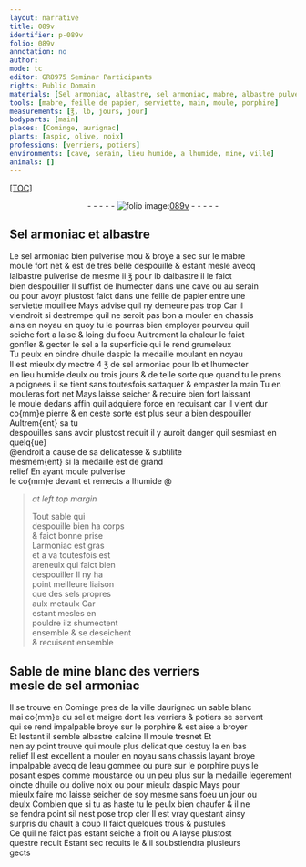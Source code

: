 ```yaml
---
layout: narrative
title: 089v
identifier: p-089v
folio: 089v
annotation: no
author:
mode: tc
editor: GR8975 Seminar Participants
rights: Public Domain
materials: [Sel armoniac, albastre, sel armoniac, mabre, albastre pulverise, papier, sel, huile daspic, pierre, armoniac, areneulx, sels propres aulx metaulx, Sable de mine blanc des verriers, porphire, albastre calcine, eau gommee ou pure, moustarde, huile ou dolive noix ou pour mieulx daspic]
tools: [mabre, feille de papier, serviette, main, moule, porphire]
measurements: [℥, lb, jours, jour]
bodyparts: [main]
places: [Cominge, aurignac]
plants: [aspic, olive, noix]
professions: [verriers, potiers]
environments: [cave, serain, lieu humide, a lhumide, mine, ville]
animals: []
---
```


<p><a href="{{site.url}}/{{base.url}}/diplomatic/">[TOC]</a></p><div class="folio" align="center">- - - - - <a href="http://gallica.bnf.fr/ark:/12148/btv1b10500001g/f184.image" target="_blank"><img src="https://cu-mkp.github.io/2017-workshop-edition/assets/photo-icon.png" alt="folio image: " style="display:inline-block; margin-bottom:-3px;"/>089v</a> - - - - - </div>  
  

## <span class="m">Sel armoniac</span> et <span class="m">albastre</span>

 
Le <span class="m">sel armoniac</span> bien pulverise <span class="del">mou</span> & broye a sec sur le <span class="tl"><span class="m">mabre</span></span><br/> moule fort net & est de tres belle despouille & estant mesle avecq<br/> l<span class="m">albastre pulverise</span> de mesme ii <span class="ms">℥</span> pour <span class="ms">lb</span> d<span class="m">albastre</span> il le faict<br/> bien despouiller Il suffist de lhumecter dans une <span class="env">cave</span> ou au <span class="env">serain</span><br/> ou pour avoyr plustost faict dans une <span class="tl">feille de <span class="m">papier</span></span> entre une<br/> <span class="tl">serviette</span> mouillee Mays advise quil ny demeure pas trop Car il<br/> viendroit si destrempe quil ne seroit pas bon a mouler en chassis<br/> ains en noyau en quoy tu le pourras bien employer pourveu quil<br/> seiche fort a laise & loing du foeu Aultrement la chaleur le faict<br/> gonfler & gecter le <span class="m">sel</span> a la superficie qui le rend grumeleux<br/> Tu peulx <span class="del">en</span> oindre d<span class="m">huile d<span class="pa">aspic</span></span> la medaille moulant en noyau<br/> Il est mieulx dy mectre 4 <span class="ms">℥</span> de <span class="m">sel armoniac</span> pour <span class="ms">lb</span> et lhumecter<br/> en <span class="env">lieu humide</span> deulx ou trois <span class="ms"><span class="tmp">jours</span></span> & de telle sorte que quand tu le prens<br/> a poignees il se tient sans toutesfois sattaquer & empaster la <span class="tl"><span class="bp">main</span></span> Tu en<br/> mouleras fort net Mays laisse seicher & recuire bien fort laissant<br/> le <span class="tl">moule</span> dedans affin quil adquiere force en recuisant car il vient dur<br/> co{mm}e <span class="m">pierre</span> & en ceste sorte est plus seur a bien despouiller Aultrem{ent} sa tu<br/> despouilles sans avoir plustost recuit il y auroit danger quil sesmiast en quelq{ue}<br/> @endroit a cause de sa delicatesse & subtilite<br/> mesmem{ent} si la medaille est de grand<br/> relief En ayant moule pulverise<br/> le co{mm}e devant et remects <span class="env">a lhumide</span> @
 
> *at left top margin*
> 
> 
>   Tout sable qui<br/> despouille bien ha corps<br/> & faict bonne prise<br/> L<span class="m">armoniac</span> est gras<br/> et <span class="del">a va</span> toutesfois est<br/> <span class="m">areneulx</span> qui faict bien<br/> despouiller Il ny ha<br/> point meilleure liaison<br/> que des <span class="m">sels propres<br/> aulx metaulx</span> Car<br/> estant mesles en<br/> pouldre ilz shumectent<br/> ensemble & se deseichent<br/> & recuisent ensemble
 
 
  

## <span class="m">Sable de <span class="env">mine</span> blanc des <span class="pro">verriers</span></span><br/> mesle de <span class="m">sel armoniac</span>

 
Il se trouve en <span class="pl">Cominge</span> pres de la <span class="env">ville</span> d<span class="pl">aurignac</span> un sable blanc<br/> <span class="del">mai</span> co{mm}e du <span class="m">sel</span> et maigre dont les <span class="pro">verriers</span> & <span class="pro">potiers</span> se servent<br/> qui se rend impalpable broye sur le <span class="tl"><span class="m">porphire</span></span> & est aise a broyer<br/> Et lestant il semble <span class="m">albastre calcine</span> Il moule tresnet Et<br/> nen ay point trouve qui moule plus delicat que cestuy la en bas<br/> relief Il est excellent a mouler en noyau sans chassis layant broye<br/> impalpable avecq de l<span class="m">eau gommee ou pure</span> sur le <span class="tl"><span class="m">porphire</span></span> puys le<br/> posant espes comme <span class="m">moustarde</span> ou un peu plus sur la medaille legerement<br/> oincte d<span class="m">huile ou d<span class="pa">olive</span> <span class="pa">noix</span> ou pour mieulx d<span class="pa">aspic</span></span> Mays pour<br/> mieulx faire <span class="del">mo</span> laisse seicher de soy mesme sans foeu un <span class="ms"><span class="tmp">jour</span></span> ou<br/> deulx Combien que si tu as haste tu le peulx bien chaufer & il ne<br/> se fendra point sil nest pose trop cler Il est vray questant ainsy<br/> surpris du chault a coup Il faict quelques trous & pustules<br/> Ce quil ne faict pas estant seiche a froit ou A layse plustost<br/> questre recuit Estant sec recuits le & il soubstiendra plusieurs<br/> gects
 
